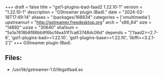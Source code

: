 +++
draft = false
title = "gst1-plugins-bad-faad2 1.22.10-1"
version = "1.22.10-1"
description = "GStreamer plugin (Bad)."
date = "2024-02-18T17:49:14"
aliases = "/packages/168834"
categories = ['xmultimedia']
upstreamurl = "http://gstreamer.freedesktop.org"
arch = "x86_64"
size = "14892"
usize = "30640"
sha1sum = "5a1a7618b8f86bb9f6bcf4ea51f7ca63748dc06d"
depends = "['faad2>=2.7-6', 'gst1-plugins-bad>=1.22.10', 'gst1-plugins-base>=1.22.10', 'libffi>=3.2.1-2']"
+++
GStreamer plugin (Bad).

## Files: 
* /usr/lib/gstreamer-1.0/libgstfaad.so

